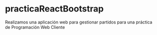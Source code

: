 # practicaReactBootstrap
Realizamos una aplicación web para gestionar partidos para una práctica de Programación Web Cliente

